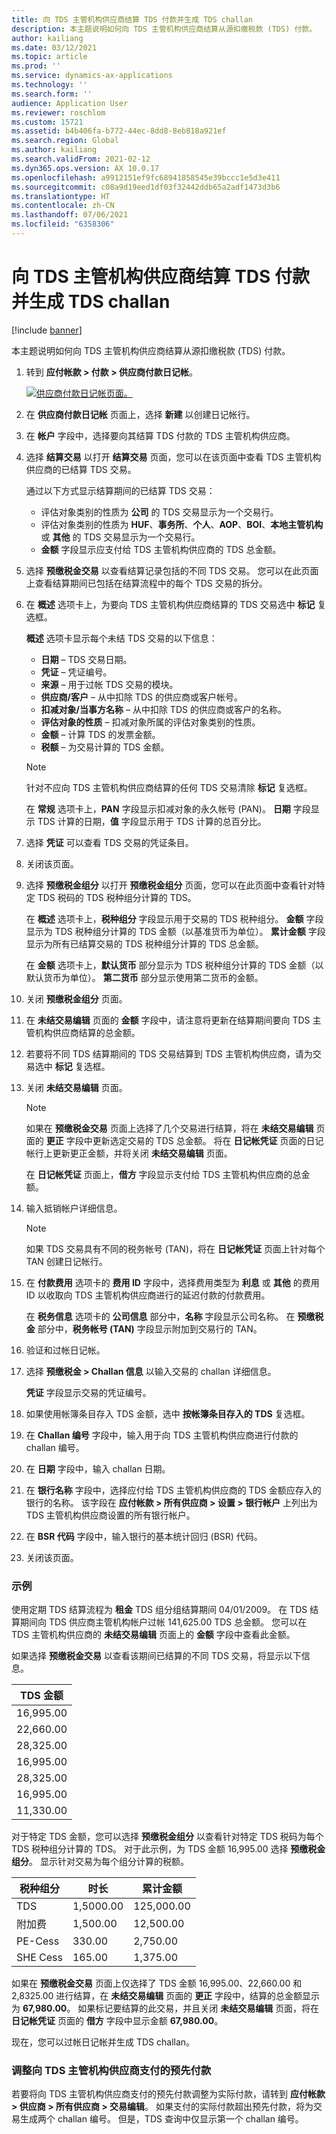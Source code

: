 ```yaml
---
title: 向 TDS 主管机构供应商结算 TDS 付款并生成 TDS challan
description: 本主题说明如何向 TDS 主管机构供应商结算从源扣缴税款 (TDS) 付款。
author: kailiang
ms.date: 03/12/2021
ms.topic: article
ms.prod: ''
ms.service: dynamics-ax-applications
ms.technology: ''
ms.search.form: ''
audience: Application User
ms.reviewer: roschlom
ms.custom: 15721
ms.assetid: b4b406fa-b772-44ec-8dd8-8eb818a921ef
ms.search.region: Global
ms.author: kailiang
ms.search.validFrom: 2021-02-12
ms.dyn365.ops.version: AX 10.0.17
ms.openlocfilehash: a9912151ef9fc68941858545e39bccc1e5d3e411
ms.sourcegitcommit: c08a9d19eed1df03f32442ddb65a2adf1473d3b6
ms.translationtype: HT
ms.contentlocale: zh-CN
ms.lasthandoff: 07/06/2021
ms.locfileid: "6358306"
---
```

# <a name="settle-tds-payments-to-tds-authority-vendors-and-generate-tds-challan"></a>向 TDS 主管机构供应商结算 TDS 付款并生成 TDS challan

[!include [banner](../includes/banner.md)]

本主题说明如何向 TDS 主管机构供应商结算从源扣缴税款 (TDS) 付款。

1. 转到 **应付帐款 \> 付款 \> 供应商付款日记帐**。

    [![供应商付款日记帐页面。](./media/apac-ind-TDS-51.png)](./media/apac-ind-TDS-51.png)

2. 在 **供应商付款日记帐** 页面上，选择 **新建** 以创建日记帐行。
3. 在 **帐户** 字段中，选择要向其结算 TDS 付款的 TDS 主管机构供应商。
4. 选择 **结算交易** 以打开 **结算交易** 页面，您可以在该页面中查看 TDS 主管机构供应商的已结算 TDS 交易。

    通过以下方式显示结算期间的已结算 TDS 交易：

    - 评估对象类别的性质为 **公司** 的 TDS 交易显示为一个交易行。
    - 评估对象类别的性质为 **HUF**、**事务所**、**个人**、**AOP**、**BOI**、**本地主管机构** 或 **其他** 的 TDS 交易显示为一个交易行。
    - **金额** 字段显示应支付给 TDS 主管机构供应商的 TDS 总金额。

5. 选择 **预缴税金交易** 以查看结算记录包括的不同 TDS 交易。 您可以在此页面上查看结算期间已包括在结算流程中的每个 TDS 交易的拆分。
6. 在 **概述** 选项卡上，为要向 TDS 主管机构供应商结算的 TDS 交易选中 **标记** 复选框。

    **概述** 选项卡显示每个未结 TDS 交易的以下信息：

    - **日期** – TDS 交易日期。
    - **凭证** – 凭证编号。
    - **来源** – 用于过帐 TDS 交易的模块。
    - **供应商/客户** – 从中扣除 TDS 的供应商或客户帐号。
    - **扣减对象/当事方名称** – 从中扣除 TDS 的供应商或客户的名称。
    - **评估对象的性质** – 扣减对象所属的评估对象类别的性质。
    - **金额** – 计算 TDS 的发票金额。
    - **税额** – 为交易计算的 TDS 金额。

    > [!NOTE]
    > 针对不应向 TDS 主管机构供应商结算的任何 TDS 交易清除 **标记** 复选框。

    在 **常规** 选项卡上，**PAN** 字段显示扣减对象的永久帐号 (PAN)。 **日期** 字段显示 TDS 计算的日期，**值** 字段显示用于 TDS 计算的总百分比。

7. 选择 **凭证** 可以查看 TDS 交易的凭证条目。
8. 关闭该页面。
10. 选择 **预缴税金组分** 以打开 **预缴税金组分** 页面，您可以在此页面中查看针对特定 TDS 税码的 TDS 税种组分计算的 TDS。

    在 **概述** 选项卡上，**税种组分** 字段显示用于交易的 TDS 税种组分。 **金额** 字段显示为 TDS 税种组分计算的 TDS 金额（以基准货币为单位）。 **累计金额** 字段显示为所有已结算交易的 TDS 税种组分计算的 TDS 总金额。

    在 **金额** 选项卡上，**默认货币** 部分显示为 TDS 税种组分计算的 TDS 金额（以默认货币为单位）。 **第二货币** 部分显示使用第二货币的金额。

11. 关闭 **预缴税金组分** 页面。
12. 在 **未结交易编辑** 页面的 **金额** 字段中，请注意将更新在结算期间要向 TDS 主管机构供应商结算的总金额。
13. 若要将不同 TDS 结算期间的 TDS 交易结算到 TDS 主管机构供应商，请为交易选中 **标记** 复选框。
14. 关闭 **未结交易编辑** 页面。

    > [!NOTE]
    > 如果在 **预缴税金交易** 页面上选择了几个交易进行结算，将在 **未结交易编辑** 页面的 **更正** 字段中更新选定交易的 TDS 总金额。 将在 **日记帐凭证** 页面的日记帐行上更新更正金额，并将关闭 **未结交易编辑** 页面。

    在 **日记帐凭证** 页面上，**借方** 字段显示支付给 TDS 主管机构供应商的总金额。

15. 输入抵销帐户详细信息。

    > [!NOTE]
    > 如果 TDS 交易具有不同的税务帐号 (TAN)，将在 **日记帐凭证** 页面上针对每个 TAN 创建日记帐行。

16. 在 **付款费用** 选项卡的 **费用 ID** 字段中，选择费用类型为 **利息** 或 **其他** 的费用 ID 以收取向 TDS 主管机构供应商进行的延迟付款的付款费用。

    在 **税务信息** 选项卡的 **公司信息** 部分中，**名称** 字段显示公司名称。 在 **预缴税金** 部分中，**税务帐号 (TAN)** 字段显示附加到交易行的 TAN。

17. 验证和过帐日记帐。
18. 选择 **预缴税金 \> Challan 信息** 以输入交易的 challan 详细信息。

    **凭证** 字段显示交易的凭证编号。
    
19. 如果使用帐簿条目存入 TDS 金额，选中 **按帐簿条目存入的 TDS** 复选框。
20. 在 **Challan 编号** 字段中，输入用于向 TDS 主管机构供应商进行付款的 challan 编号。
21. 在 **日期** 字段中，输入 challan 日期。
22. 在 **银行名称** 字段中，选择应付给 TDS 主管机构供应商的 TDS 金额应存入的银行的名称。 该字段在 **应付帐款 \> 所有供应商 \> 设置 \> 银行帐户** 上列出为 TDS 主管机构供应商设置的所有银行帐户。
23. 在 **BSR 代码** 字段中，输入银行的基本统计回归 (BSR) 代码。
24. 关闭该页面。

### <a name="example"></a>示例

使用定期 TDS 结算流程为 **租金** TDS 组分组结算期间 04/01/2009。 在 TDS 结算期间向 TDS 供应商主管机构帐户过帐 141,625.00 TDS 总金额。 您可以在 TDS 主管机构供应商的 **未结交易编辑** 页面上的 **金额** 字段中查看此金额。

如果选择 **预缴税金交易** 以查看该期间已结算的不同 TDS 交易，将显示以下信息。

| TDS 金额 |
|------------|
| 16,995.00  |
| 22,660.00  |
| 28,325.00  |
| 16,995.00  |
| 28,325.00  |
| 16,995.00  |
| 11,330.00  |

对于特定 TDS 金额，您可以选择 **预缴税金组分** 以查看针对特定 TDS 税码为每个 TDS 税种组分计算的 TDS。 对于此示例，为 TDS 金额 16,995.00 选择 **预缴税金组分**。 显示针对交易为每个组分计算的税额。

| 税种组分 | 时长    | 累计金额 |
|---------------|-----------|--------------------|
| TDS           | 1,5000.00 | 125,000.00         |
| 附加费     | 1,500.00  | 12,500.00          |
| PE-Cess       | 330.00    | 2,750.00           |
| SHE Cess      | 165.00    | 1,375.00           |

如果在 **预缴税金交易** 页面上仅选择了 TDS 金额 16,995.00、22,660.00 和 2,8325.00 进行结算，在 **未结交易编辑** 页面的 **更正** 字段中，结算的总金额显示为 **67,980.00**。 如果标记要结算的此交易，并且关闭 **未结交易编辑** 页面，将在 **日记帐凭证** 页面的 **借方** 字段中显示金额 **67,980.00**。

现在，您可以过帐日记帐并生成 TDS challan。

### <a name="adjustment-of-advance-payments-that-are-made-to-tds-authority-vendors"></a>调整向 TDS 主管机构供应商支付的预先付款

若要将向 TDS 主管机构供应商支付的预先付款调整为实际付款，请转到 **应付帐款 \> 供应商 \> 所有供应商 \> 交易编辑**。 如果支付的实际付款超出预先付款，将为交易生成两个 challan 编号。 但是，TDS 查询中仅显示第一个 challan 编号。
